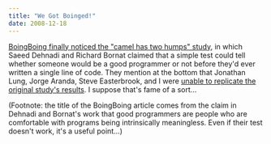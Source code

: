```yaml
---
title: "We Got Boinged!"
date: 2008-12-18
---
```

<a href="http://www.boingboing.net/2008/12/12/comfort-with-meaning.html">BoingBoing finally noticed the "camel has two humps" study</a>, in which Saeed Dehnadi and Richard Bornat claimed that a simple test could tell whether someone would be a good programmer or not before they'd ever written a single line of code.  They mention at the bottom that Jonathan Lung, Jorge Aranda, Steve Easterbrook, and I were <a href="http://www.cs.toronto.edu/~sme/papers/2008/Lung-ICSE2008.pdf">unable to replicate the original study's results</a>.  I suppose that's fame of a sort…

(Footnote: the title of the BoingBoing article comes from the claim in Dehnadi and Bornat's work that good programmers are people who are comfortable with programs being intrinsically meaningless.  Even if their test doesn't work, it's a useful point…)
